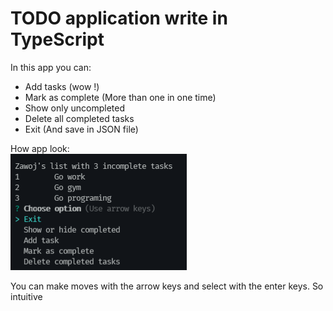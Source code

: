 # TODO application write in TypeScript

In this app you can:
  - Add tasks (wow !)
  - Mark as complete (More than one in one time)
  - Show only uncompleted
  - Delete all completed tasks
  - Exit (And save in JSON file)
 
 How app look:<br>
 ![Demo View](https://github.com/ZawojWeb/TODO-in-TS/blob/main/DemoView.png) <br>
 
 You can make moves with the arrow keys and select with the enter keys. So intuitive
